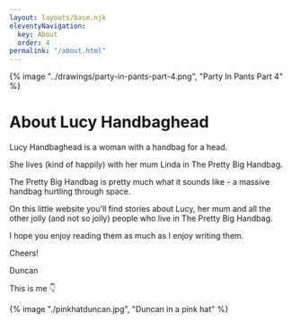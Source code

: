 ```yaml
---
layout: layouts/base.njk
eleventyNavigation:
  key: About
  order: 4
permalink: "/about.html"
---
```

{% image "../drawings/party-in-pants-part-4.png", "Party In Pants Part 4" %}

# About Lucy Handbaghead

Lucy Handbaghead is a woman with a handbag for a head.

She lives (kind of happily) with her mum Linda in The Pretty Big Handbag.

The Pretty Big Handbag is pretty much what it sounds like - a massive handbag hurtling through space.

On this little website you'll find stories about Lucy, her mum and all the other jolly (and not so jolly) people who live in The Pretty Big Handbag.

I hope you enjoy reading them as much as I enjoy writing them.

Cheers!

Duncan

This is me 👇

{% image "./pinkhatduncan.jpg", "Duncan in a pink hat" %}